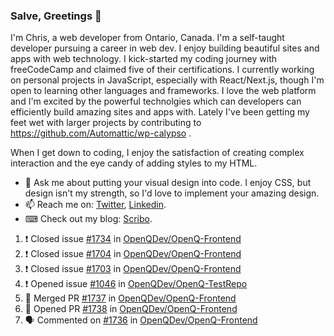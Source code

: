 ### Salve, Greetings 👋

I'm Chris, a web developer from Ontario, Canada. I'm a self-taught developer pursuing a career in web dev. I enjoy building beautiful sites and apps with web technology.
I kick-started my coding journey with freeCodeCamp and claimed five of their certifications.  I currently working on personal projects in JavaScript, especially with React/Next.js, though I'm open to learning other languages and frameworks. I love the web platform and I'm excited by the powerful technolgies which can developers can efficiently build amazing sites and apps with. Lately I've been getting my feet wet with larger projects by contributing to https://github.com/Automattic/wp-calypso .

When I get down to coding, I enjoy the satisfaction of creating complex interaction and the eye candy of adding styles to my HTML. 

- 💬 Ask me about putting your visual design into code. I enjoy CSS, but design isn't my strength, so I'd love to implement your amazing design.
- 📫 Reach me on: [Twitter](https://twitter.com/Christo28120856), [Linkedin](https://www.linkedin.com/in/christopher-stevers-07b9a5204/).
- ⌨ Check out my blog: [Scribo](https://christopherstevers.cf).
<!--
**Christopher-Stevers/Christopher-Stevers** is a ✨ _special_ ✨ repository because its `README.md` (this file) appears on your GitHub profile.

Here are some ideas to get you started:

- 🔭 I’m currently working on ...
- 🌱 I’m currently learning ...
- 👯 I’m looking to collaborate on ...
- 🤔 I’m looking for help with ...
- 😄 Pronouns: ...
- ⚡ Fun fact: ...
-->

<!--START_SECTION:activity-->
1. ❗️ Closed issue [#1734](https://github.com/OpenQDev/OpenQ-Frontend/issues/1734) in [OpenQDev/OpenQ-Frontend](https://github.com/OpenQDev/OpenQ-Frontend)
2. ❗️ Closed issue [#1704](https://github.com/OpenQDev/OpenQ-Frontend/issues/1704) in [OpenQDev/OpenQ-Frontend](https://github.com/OpenQDev/OpenQ-Frontend)
3. ❗️ Closed issue [#1703](https://github.com/OpenQDev/OpenQ-Frontend/issues/1703) in [OpenQDev/OpenQ-Frontend](https://github.com/OpenQDev/OpenQ-Frontend)
4. ❗️ Opened issue [#1046](https://github.com/OpenQDev/OpenQ-TestRepo/issues/1046) in [OpenQDev/OpenQ-TestRepo](https://github.com/OpenQDev/OpenQ-TestRepo)
5. 🎉 Merged PR [#1737](https://github.com/OpenQDev/OpenQ-Frontend/pull/1737) in [OpenQDev/OpenQ-Frontend](https://github.com/OpenQDev/OpenQ-Frontend)
6. 💪 Opened PR [#1738](https://github.com/OpenQDev/OpenQ-Frontend/pull/1738) in [OpenQDev/OpenQ-Frontend](https://github.com/OpenQDev/OpenQ-Frontend)
7. 🗣 Commented on [#1736](https://github.com/OpenQDev/OpenQ-Frontend/issues/1736) in [OpenQDev/OpenQ-Frontend](https://github.com/OpenQDev/OpenQ-Frontend)
<!--END_SECTION:activity-->
